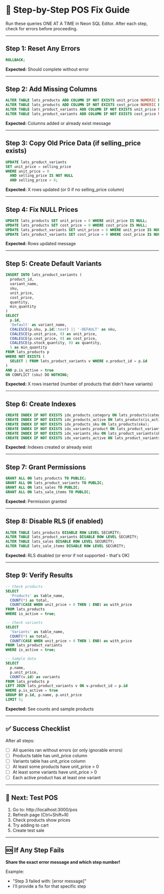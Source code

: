 # 🔧 Step-by-Step POS Fix Guide

Run these queries ONE AT A TIME in Neon SQL Editor.
After each step, check for errors before proceeding.

---

## Step 1: Reset Any Errors
```sql
ROLLBACK;
```
**Expected:** Should complete without error

---

## Step 2: Add Missing Columns
```sql
ALTER TABLE lats_products ADD COLUMN IF NOT EXISTS unit_price NUMERIC DEFAULT 0;
ALTER TABLE lats_products ADD COLUMN IF NOT EXISTS cost_price NUMERIC DEFAULT 0;
ALTER TABLE lats_product_variants ADD COLUMN IF NOT EXISTS unit_price NUMERIC DEFAULT 0;
ALTER TABLE lats_product_variants ADD COLUMN IF NOT EXISTS cost_price NUMERIC DEFAULT 0;
```
**Expected:** Columns added or already exist message

---

## Step 3: Copy Old Price Data (if selling_price exists)
```sql
UPDATE lats_product_variants 
SET unit_price = selling_price 
WHERE unit_price = 0 
  AND selling_price IS NOT NULL 
  AND selling_price > 0;
```
**Expected:** X rows updated (or 0 if no selling_price column)

---

## Step 4: Fix NULL Prices
```sql
UPDATE lats_products SET unit_price = 0 WHERE unit_price IS NULL;
UPDATE lats_products SET cost_price = 0 WHERE cost_price IS NULL;
UPDATE lats_product_variants SET unit_price = 0 WHERE unit_price IS NULL;
UPDATE lats_product_variants SET cost_price = 0 WHERE cost_price IS NULL;
```
**Expected:** Rows updated message

---

## Step 5: Create Default Variants
```sql
INSERT INTO lats_product_variants (
  product_id, 
  variant_name, 
  sku, 
  unit_price, 
  cost_price, 
  quantity, 
  min_quantity
)
SELECT 
  p.id,
  'Default' as variant_name,
  COALESCE(p.sku, p.id::text) || '-DEFAULT' as sku,
  COALESCE(p.unit_price, 0) as unit_price,
  COALESCE(p.cost_price, 0) as cost_price,
  COALESCE(p.stock_quantity, 0) as quantity,
  5 as min_quantity
FROM lats_products p
WHERE NOT EXISTS (
  SELECT 1 FROM lats_product_variants v WHERE v.product_id = p.id
)
AND p.is_active = true
ON CONFLICT (sku) DO NOTHING;
```
**Expected:** X rows inserted (number of products that didn't have variants)

---

## Step 6: Create Indexes
```sql
CREATE INDEX IF NOT EXISTS idx_products_category ON lats_products(category_id);
CREATE INDEX IF NOT EXISTS idx_products_active ON lats_products(is_active);
CREATE INDEX IF NOT EXISTS idx_products_sku ON lats_products(sku);
CREATE INDEX IF NOT EXISTS idx_variants_product ON lats_product_variants(product_id);
CREATE INDEX IF NOT EXISTS idx_variants_sku ON lats_product_variants(sku);
CREATE INDEX IF NOT EXISTS idx_variants_active ON lats_product_variants(is_active);
```
**Expected:** Indexes created or already exist

---

## Step 7: Grant Permissions
```sql
GRANT ALL ON lats_products TO PUBLIC;
GRANT ALL ON lats_product_variants TO PUBLIC;
GRANT ALL ON lats_sales TO PUBLIC;
GRANT ALL ON lats_sale_items TO PUBLIC;
```
**Expected:** Permission granted

---

## Step 8: Disable RLS (if enabled)
```sql
ALTER TABLE lats_products DISABLE ROW LEVEL SECURITY;
ALTER TABLE lats_product_variants DISABLE ROW LEVEL SECURITY;
ALTER TABLE lats_sales DISABLE ROW LEVEL SECURITY;
ALTER TABLE lats_sale_items DISABLE ROW LEVEL SECURITY;
```
**Expected:** RLS disabled (or error if not supported - that's OK)

---

## Step 9: Verify Results
```sql
-- Check products
SELECT 
  'Products' as table_name,
  COUNT(*) as total,
  COUNT(CASE WHEN unit_price > 0 THEN 1 END) as with_price
FROM lats_products
WHERE is_active = true;

-- Check variants
SELECT 
  'Variants' as table_name,
  COUNT(*) as total,
  COUNT(CASE WHEN unit_price > 0 THEN 1 END) as with_price
FROM lats_product_variants
WHERE is_active = true;

-- Sample data
SELECT 
  p.name,
  p.unit_price,
  COUNT(v.id) as variants
FROM lats_products p
LEFT JOIN lats_product_variants v ON v.product_id = p.id
WHERE p.is_active = true
GROUP BY p.id, p.name, p.unit_price
LIMIT 5;
```
**Expected:** See counts and sample products

---

## ✅ Success Checklist

After all steps:
- [ ] All queries ran without errors (or only ignorable errors)
- [ ] Products table has unit_price column
- [ ] Variants table has unit_price column
- [ ] At least some products have unit_price > 0
- [ ] At least some variants have unit_price > 0
- [ ] Each active product has at least one variant

---

## 🎉 Next: Test POS

1. Go to: http://localhost:3000/pos
2. Refresh page (Ctrl+Shift+R)
3. Check products show prices
4. Try adding to cart
5. Create test sale

---

## 🆘 If Any Step Fails

**Share the exact error message and which step number!**

Example:
- "Step 3 failed with: [error message]"
- I'll provide a fix for that specific step

